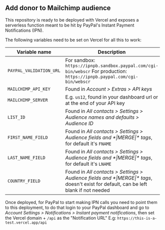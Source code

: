 ## Add donor to Mailchimp audience

This repository is ready to be deployed with Vercel and exposes a serverless function meant to be hit by PayPal's Instant Payment Notifications (IPN).

The following variables need to be set on Vercel for all this to work:

|Variable name|Description|
|-------------|-----------|
|`PAYPAL_VALIDATION_URL`|For sandbox: `https://ipnpb.sandbox.paypal.com/cgi-bin/webscr` For production: `https://ipnpb.paypal.com/cgi-bin/webscr`|
|`MAILCHIMP_API_KEY`|Found in _Account > Extras > API keys_|
|`MAILCHIMP_SERVER`|E.g. `us12`, found in your dashboard url or at the end of your API key|
|`LIST_ID`|Found in _All contacts > Settings > Audience names and defaults > Audience ID_|
|`FIRST_NAME_FIELD`|Found in _All contacts > Settings > Audience fields and \*\|MERGE\|\* tags_, for default it's `FNAME`|
|`LAST_NAME_FIELD`|Found in _All contacts > Settings > Audience fields and \*\|MERGE\|\* tags_, for default it's `LNAME`|
|`COUNTRY_FIELD`|Found in _All contacts > Settings > Audience fields and \*\|MERGE\|\* tags_, doesn't exist for default, can be left blank if not needed|

Once deployed, for PayPal to start making IPN calls you need to point them to this deployment, to do that login to your PayPal dashboard and go to _Account Settings > Notifications > Instant payment notifications_, then set the Vercel domain + `/api` as the "Notification URL" E.g: `https://this-is-a-test.vercel.app/api`